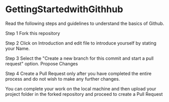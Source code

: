 # GettingStartedwithGithhub

Read the following steps and guidelines to understand the basics of Github.


Step 1
Fork this repository

Step 2
Click on Introduction and edit file to introduce yourself by stating your Name.

Step 3
Select the "Create a new branch for this commit and start a pull request" option. Propose Changes

Step 4
Create a Pull Request only after you have completed the entire process and do not wish to make any further changes.

You can complete your work on the local machine and then upload your project folder in the forked repository and proceed to create a Pull Request
